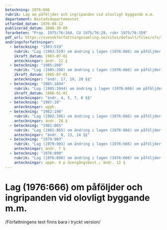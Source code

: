 ```yaml
---
beteckning: 1976:666
rubrik: Lag om påföljder och ingripanden vid olovligt byggande m.m.
departement: Bostadsdepartementet
utfardad_datum: 1976-08-12
publicerad_datum: 2008-10-09
forarbeten: "Prop. 1975/76:164, CU 1975/76:29, rskr 1975/76:359"
pdf_url: https://svenskforfattningssamling.se/sites/default/files/sfs/1976-08/SFS1976-666.pdf
andringsforfattningar:
  - beteckning: "1983:519"
    rubrik: "Lag (1983:519) om ändring i lagen (1976:666) om påföljder och ingripanden vid olov- ligt byggande m.m."
    ikraft_datum: 1983-07-01
    anteckningar: ändr. 12 §
  - beteckning: "1985:208"
    rubrik: "Lag (1985:208) om ändring i lagen (1976:666) om påföljder och ingripanden vid olovligt byggande m.m."
    ikraft_datum: 1985-07-01
    anteckningar: "ändr. 17, 19, 20 §§"
  - beteckning: "1985:1044"
    rubrik: "Lag (1985:1044) om ändring i lagen (1976:666) om påföljder och ingripanden vid olov- ligt byggande m.m."
    ikraft_datum: 1986-01-01
    anteckningar: "ändr. 4, 5, 7, 8 §§"
  - beteckning: "1987:10"
    anteckningar: upph.
  - beteckning: "1982:196"
    rubrik: "Lag (1982:196) om ändring i lagen (1976:666) om påföljder och ingripanden vid olov- ligt byggande m.m."
    anteckningar: ändr. 28 §
  - beteckning: "1981:865"
    rubrik: "Lag (1981:865) om ändring i lagen (1976:666) om påföljder och ingripanden vid olovligt byggande m.m."
    anteckningar: "ändr. 8, 13, 14 §§"
  - beteckning: "1979:903"
    rubrik: "Lag (1979:903) om ändring i lagen (1976:666) om påföljder och ingripanden vid olov- ligt byggande m.m."
    anteckningar: ändr. 7 §
  - beteckning: "1976:890"
    rubrik: "Lag (1976:890) om ändring i lagen (1976:666) om påföljder och ingripanden vid olovligt byggande m.m."
    anteckningar: upph. 4 p övergångsbest.; ändr. 12 §
---
```


# Lag (1976:666) om påföljder och ingripanden vid olovligt byggande m.m.

/Författningens text finns bara i tryckt version/